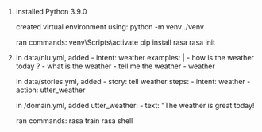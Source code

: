 1.
    installed Python 3.9.0

    created virtual environment using:
        python -m venv ./venv

    ran commands:
        venv\Scripts\activate
        pip install rasa
        rasa init

2.
    in data/nlu.yml, 
        added 
            - intent: weather
            examples: |
                - how is the weather today ?
                - what is the weather
                - tell me the weather
                - weather

    in data/stories.yml,
        added
            - story: tell weather
            steps:
            - intent: weather
            - action: utter_weather

    in /domain.yml,
        added
            utter_weather:
            - text: "The weather is great today!

    ran commands:
        rasa train
        rasa shell
